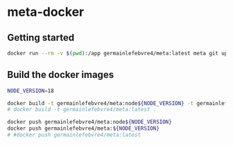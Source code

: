 # meta-docker

## Getting started

```bash
docker run --rm -v $(pwd):/app germainlefebvre4/meta:latest meta git update
```


## Build the docker images

```bash
NODE_VERSION=18

docker build -t germainlefebvre4/meta:node${NODE_VERSION} -t germainlefebvre4/meta:${NODE_VERSION} .
# docker build -t germainlefebvre4/meta:latest .

docker push germainlefebvre4/meta:node${NODE_VERSION}
docker push germainlefebvre4/meta:${NODE_VERSION}
# #docker push germainlefebvre4/meta:latest
```
